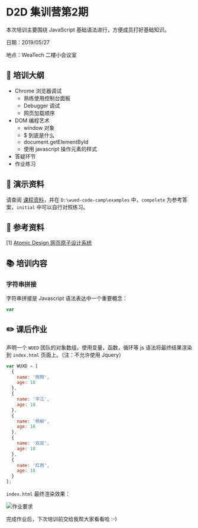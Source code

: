 # D2D 集训营第2期

本次培训主要围绕 JavaScript 基础语法进行，方便成员打好基础知识。

日期：2019/05/27

地点：WeaTech 二楼小会议室

## 🥇 培训大纲

- Chrome 浏览器调试
  - 熟练使用控制台面板
  - Debugger 调试
  - 网页加载顺序
- DOM 编程艺术
  - window 对象
  - $ 到底是什么
  - document.getElementById
  - 使用 javascript 操作元素的样式
- 答疑环节
- 作业练习

## 🥈 演示资料

请查阅 [课程资料](./docs/第1期.md)，并在 `D:\wued-code-camp\examples` 中，`compelete` 为参考答案，`initial` 中可以自行对照练习。

## 🥉 参考资料

[1] [Atomic Design 网页原子设计系统](http://bradfrost.com/blog/post/atomic-web-design/)

## 📚 培训内容

### 字符串拼接

字符串拼接是 Javascript 语法表达中一个重要概念：

```js
var 
```

## ✏️ 课后作业

声明一个 `WUED` 团队的对象数组，使用变量，函数，循环等 js 语法将最终结果渲染到 `index.html` 页面上。（注：不允许使用 Jquery）

``` js
var WUXD = [
  {
    name: '照照',
    age: 18
  },
  {
    name: '平江',
    age: 18
  },
  {
    name: '杨柳',
    age: 18
  },
  {
    name: '双双',
    age: 18
  },
  {
    name: '红雨',
    age: 18
  }
];
```

`index.html` 最终渲染效果：

![作业要求](http://ww1.sinaimg.cn/large/006g8Dvggy1g3b0fnmwx6j30js02odfo.jpg)

完成作业后，下次培训前交给我帮大家看看哈 :-)
